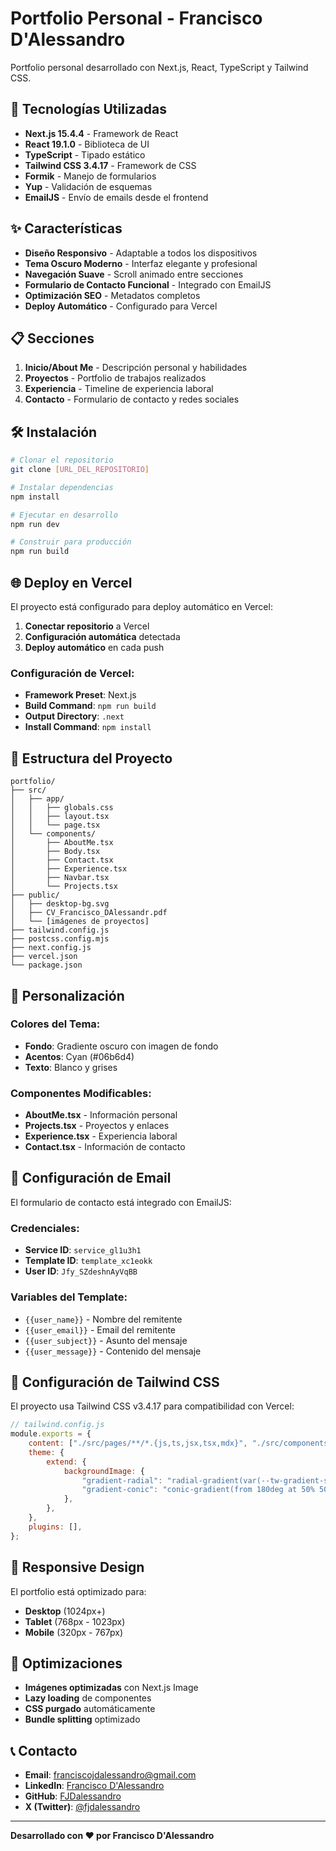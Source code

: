 # Portfolio Personal - Francisco D'Alessandro

Portfolio personal desarrollado con Next.js, React, TypeScript y Tailwind CSS.

## 🚀 Tecnologías Utilizadas

- **Next.js 15.4.4** - Framework de React
- **React 19.1.0** - Biblioteca de UI
- **TypeScript** - Tipado estático
- **Tailwind CSS 3.4.17** - Framework de CSS
- **Formik** - Manejo de formularios
- **Yup** - Validación de esquemas
- **EmailJS** - Envío de emails desde el frontend

## ✨ Características

- **Diseño Responsivo** - Adaptable a todos los dispositivos
- **Tema Oscuro Moderno** - Interfaz elegante y profesional
- **Navegación Suave** - Scroll animado entre secciones
- **Formulario de Contacto Funcional** - Integrado con EmailJS
- **Optimización SEO** - Metadatos completos
- **Deploy Automático** - Configurado para Vercel

## 📋 Secciones

1. **Inicio/About Me** - Descripción personal y habilidades
2. **Proyectos** - Portfolio de trabajos realizados
3. **Experiencia** - Timeline de experiencia laboral
4. **Contacto** - Formulario de contacto y redes sociales

## 🛠️ Instalación

```bash
# Clonar el repositorio
git clone [URL_DEL_REPOSITORIO]

# Instalar dependencias
npm install

# Ejecutar en desarrollo
npm run dev

# Construir para producción
npm run build
```

## 🌐 Deploy en Vercel

El proyecto está configurado para deploy automático en Vercel:

1. **Conectar repositorio** a Vercel
2. **Configuración automática** detectada
3. **Deploy automático** en cada push

### Configuración de Vercel:

- **Framework Preset**: Next.js
- **Build Command**: `npm run build`
- **Output Directory**: `.next`
- **Install Command**: `npm install`

## 📁 Estructura del Proyecto

```
portfolio/
├── src/
│   ├── app/
│   │   ├── globals.css
│   │   ├── layout.tsx
│   │   └── page.tsx
│   └── components/
│       ├── AboutMe.tsx
│       ├── Body.tsx
│       ├── Contact.tsx
│       ├── Experience.tsx
│       ├── Navbar.tsx
│       └── Projects.tsx
├── public/
│   ├── desktop-bg.svg
│   ├── CV_Francisco_DAlessandr.pdf
│   └── [imágenes de proyectos]
├── tailwind.config.js
├── postcss.config.mjs
├── next.config.js
├── vercel.json
└── package.json
```

## 🎨 Personalización

### Colores del Tema:

- **Fondo**: Gradiente oscuro con imagen de fondo
- **Acentos**: Cyan (#06b6d4)
- **Texto**: Blanco y grises

### Componentes Modificables:

- **AboutMe.tsx** - Información personal
- **Projects.tsx** - Proyectos y enlaces
- **Experience.tsx** - Experiencia laboral
- **Contact.tsx** - Información de contacto

## 📧 Configuración de Email

El formulario de contacto está integrado con EmailJS:

### Credenciales:

- **Service ID**: `service_gl1u3h1`
- **Template ID**: `template_xc1eokk`
- **User ID**: `Jfy_SZdeshnAyVqBB`

### Variables del Template:

- `{{user_name}}` - Nombre del remitente
- `{{user_email}}` - Email del remitente
- `{{user_subject}}` - Asunto del mensaje
- `{{user_message}}` - Contenido del mensaje

## 🔧 Configuración de Tailwind CSS

El proyecto usa Tailwind CSS v3.4.17 para compatibilidad con Vercel:

```javascript
// tailwind.config.js
module.exports = {
    content: ["./src/pages/**/*.{js,ts,jsx,tsx,mdx}", "./src/components/**/*.{js,ts,jsx,tsx,mdx}", "./src/app/**/*.{js,ts,jsx,tsx,mdx}"],
    theme: {
        extend: {
            backgroundImage: {
                "gradient-radial": "radial-gradient(var(--tw-gradient-stops))",
                "gradient-conic": "conic-gradient(from 180deg at 50% 50%, var(--tw-gradient-stops))",
            },
        },
    },
    plugins: [],
};
```

## 📱 Responsive Design

El portfolio está optimizado para:

- **Desktop** (1024px+)
- **Tablet** (768px - 1023px)
- **Mobile** (320px - 767px)

## 🚀 Optimizaciones

- **Imágenes optimizadas** con Next.js Image
- **Lazy loading** de componentes
- **CSS purgado** automáticamente
- **Bundle splitting** optimizado

## 📞 Contacto

- **Email**: franciscojdalessandro@gmail.com
- **LinkedIn**: [Francisco D'Alessandro](https://www.linkedin.com/in/francisco-dalessandro)
- **GitHub**: [FJDalessandro](https://github.com/FJDalessandro)
- **X (Twitter)**: [@fjdalessandro](https://x.com/fjdalessandro)

---

**Desarrollado con ❤️ por Francisco D'Alessandro**
